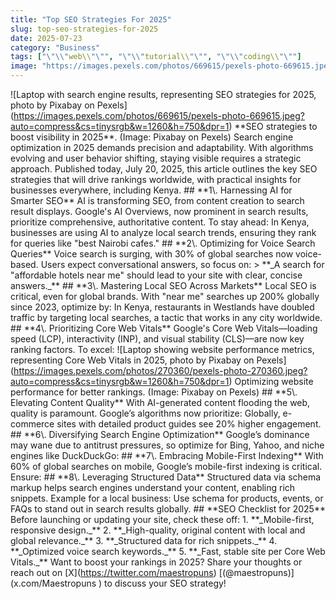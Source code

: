 ```yaml
---
title: "Top SEO Strategies For 2025"
slug: top-seo-strategies-for-2025
date: 2025-07-23
category: "Business"
tags: ["\"\\"web\\"\"", "\"\\"tutorial\\"\"", "\"\\"coding\\"\""]
image: "https://images.pexels.com/photos/669615/pexels-photo-669615.jpeg?auto=compress&cs=tinysrgb&w=1260&h=750&dpr=1"
---
```

!\[Laptop with search engine results, representing SEO strategies for 2025, photo by Pixabay on Pexels\](https://images.pexels.com/photos/669615/pexels-photo-669615.jpeg?auto=compress&cs=tinysrgb&w=1260&h=750&dpr=1) \*\*SEO strategies to boost visibility in 2025\*\*. (Image: Pixabay on Pexels) Search engine optimization in 2025 demands precision and adaptability. With algorithms evolving and user behavior shifting, staying visible requires a strategic approach. Published today, July 20, 2025, this article outlines the key SEO strategies that will drive rankings worldwide, with practical insights for businesses everywhere, including Kenya. ## \*\*1\\. Harnessing AI for Smarter SEO\*\* AI is transforming SEO, from content creation to search result displays. Google's AI Overviews, now prominent in search results, prioritize comprehensive, authoritative content. To stay ahead: In Kenya, businesses are using AI to analyze local search trends, ensuring they rank for queries like "best Nairobi cafes." ## \*\*2\\. Optimizing for Voice Search Queries\*\* Voice search is surging, with 30% of global searches now voice-based. Users expect conversational answers, so focus on: > \*\*\_A search for "affordable hotels near me" should lead to your site with clear, concise answers.\_\*\* ## \*\*3\\. Mastering Local SEO Across Markets\*\* Local SEO is critical, even for global brands. With "near me" searches up 200% globally since 2023, optimize by: In Kenya, restaurants in Westlands have doubled traffic by targeting local searches, a tactic that works in any city worldwide. ## \*\*4\\. Prioritizing Core Web Vitals\*\* Google's Core Web Vitals—loading speed (LCP), interactivity (INP), and visual stability (CLS)—are now key ranking factors. To excel: !\[Laptop showing website performance metrics, representing Core Web Vitals in 2025, photo by Pixabay on Pexels\](https://images.pexels.com/photos/270360/pexels-photo-270360.jpeg?auto=compress&cs=tinysrgb&w=1260&h=750&dpr=1) Optimizing website performance for better rankings. (Image: Pixabay on Pexels) ## \*\*5\\. Elevating Content Quality\*\* With AI-generated content flooding the web, quality is paramount. Google’s algorithms now prioritize: Globally, e-commerce sites with detailed product guides see 20% higher engagement. ## \*\*6\\. Diversifying Search Engine Optimization\*\* Google’s dominance may wane due to antitrust pressures, so optimize for Bing, Yahoo, and niche engines like DuckDuckGo: ## \*\*7\\. Embracing Mobile-First Indexing\*\* With 60% of global searches on mobile, Google’s mobile-first indexing is critical. Ensure: ## \*\*8\\. Leveraging Structured Data\*\* Structured data via schema markup helps search engines understand your content, enabling rich snippets. Example for a local business: Use schema for products, events, or FAQs to stand out in search results globally. ## \*\*SEO Checklist for 2025\*\* Before launching or updating your site, check these off: 1. \*\*\_Mobile-first, responsive design.\_\*\* 2. \*\*\_High-quality, original content with local and global relevance.\_\*\* 3. \*\*\_Structured data for rich snippets.\_\*\* 4. \*\*\_Optimized voice search keywords.\_\*\* 5. \*\*\_Fast, stable site per Core Web Vitals.\_\*\* Want to boost your rankings in 2025? Share your thoughts or reach out on \[X\](https://twitter.com/maestropuns) \[(@maestropuns)\](x.com/Maestropuns ) to discuss your SEO strategy!
